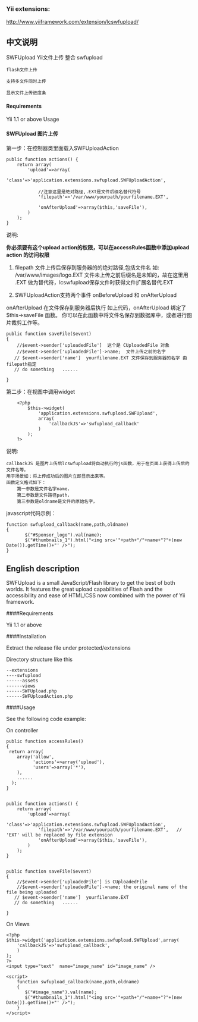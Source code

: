 ### Yii extensions:
http://www.yiiframework.com/extension/lcswfupload/



中文说明
----------

SWFUpload Yii文件上传 整合 swfupload

    flash文件上传

    支持多文件同时上传

    显示文件上传进度条

#### Requirements

Yii 1.1 or above
Usage

#### SWFUpload 图片上传

第一步：在控制器类里面载入SWFUploadAction

    public function actions() {
        return array(
            'upload'=>array(
                'class'=>'application.extensions.swfupload.SWFUploadAction',
                
                //注意这里是绝对路径,.EXT是文件后缀名替代符号
                'filepath'=>'/var/www/yourpath/yourfilename.EXT',
                
                'onAfterUpload'=>array($this,'saveFile'),
            )
        );
    }

说明:

**你必须要有这个upload action的权限，可以在accessRules函数中添加upload action 的访问权限**


1. filepath 文件上传后保存到服务器的的绝对路径,包括文件名 如: /var/www/images/logo.EXT 文件未上传之前后缀名是未知的，故在这里用 .EXT 做为替代符，lcswfupload保存文件时获得文件扩展名替代.EXT


2. SWFUploadAction支持两个事件 onBeforeUpload 和 onAfterUpload

onAfterUpload 在文件保存到服务器后执行
如上代码，onAfterUpload 绑定了$this->saveFile 函数。
你可以在此函数中将文件名保存到数据库中，或者进行图片裁剪工作等。

    public function saveFile($event)
    {
        //$event->sender['uploadedFile']  这个是 CUploadedFile 对象
        //$event->sender['uploadedFile']->name;  文件上传之前的名字
       // $event->sender['name']  yourfilename.EXT 文件保存到服务器的名字 由filepath指定
       // do something   ......

    }

第二步：在视图中调用widget

        <?php 
            $this->widget(
                'application.extensions.swfupload.SWFUpload',
                array(
                    'callbackJS'=>'swfupload_callback'
                )
            );
        ?>

说明:

    callbackJS 是图片上传后lcswfupload将自动执行的js函数，用于在页面上获得上传后的文件名等。
    用于场景如：将上传成功后的图片立即显示出来等。
    函数定义格式如下： 
        第一参数是文件名字name，
        第二参数是文件路径path，
        第三参数是oldname是文件的原始名字，

javascript代码示例：

    function swfupload_callback(name,path,oldname)  
    {
           $("#Sponsor_logo").val(name);
           $("#thumbnails_1").html("<img src='"+path+"/"+name+"?"+(new Date()).getTime()+"' />"); 
    }




English description
----------

SWFUpload is a small JavaScript/Flash library to get the best of both worlds. It features the great upload capabilities of Flash and the accessibility and ease of HTML/CSS now combined with the power of Yii framework.

####Requirements

Yii 1.1 or above

####Installation

Extract the release file under protected/extensions

Directory structure like this

    --extensions
    ----swfupload
    ------assets
    ------views
    ------SWFUpload.php
    ------SWFUploadAction.php

####Usage

See the following code example:

On controller

    public function accessRules()
    {
     return array(
        array('allow', 
              'actions'=>array('upload'),
              'users'=>array('*'),
        ),
        ......
      );
    }
 
 
    public function actions() {
        return array(
            'upload'=>array(
                'class'=>'application.extensions.swfupload.SWFUploadAction',
                'filepath'=>'/var/www/yourpath/yourfilename.EXT',   // 'EXT' will be replaced by file extension
                'onAfterUpload'=>array($this,'saveFile'),
            )
        );
    }
 
 
    public function saveFile($event)
    {
        //$event->sender['uploadedFile'] is CUploadedFile
        //$event->sender['uploadedFile']->name; the original name of the file being uploaded
       // $event->sender['name']  yourfilename.EXT
       // do something   ......
 
    }

On Views

    <?php  
    $this->widget('application.extensions.swfupload.SWFUpload',array(
        'callbackJS'=>'swfupload_callback',
        )
    );
    ?>
    <input type="text"  name="image_name" id="image_name" />
 
    <script>
        function swfupload_callback(name,path,oldname)  
        {
           $("#image_name").val(name);
           $("#thumbnails_1").html("<img src='"+path+"/"+name+"?"+(new Date()).getTime()+"' />"); 
        } 
    </script>
